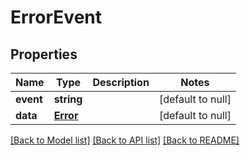 # ErrorEvent

## Properties
Name | Type | Description | Notes
------------ | ------------- | ------------- | -------------
**event** | **string** |  | [default to null]
**data** | [**Error**](Error.md) |  | [default to null]

[[Back to Model list]](../README.md#documentation-for-models) [[Back to API list]](../README.md#documentation-for-api-endpoints) [[Back to README]](../README.md)


